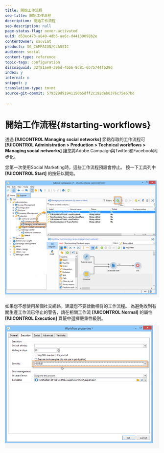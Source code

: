 ```yaml
---
title: 開始工作流程
seo-title: 開始工作流程
description: 開始工作流程
seo-description: null
page-status-flag: never-activated
uuid: d53ec473-a840-4db5-aa6c-d44139098b2e
contentOwner: sauviat
products: SG_CAMPAIGN/CLASSIC
audience: social
content-type: reference
topic-tags: configuration
discoiquuid: 32f81ae9-396d-4bb6-8c81-6b75744f529d
index: y
internal: n
snippet: y
translation-type: tm+mt
source-git-commit: 579329d9194115065dff2c192deb0376c75e67bd

---
```



# 開始工作流程{#starting-workflows}

透過 **[!UICONTROL Managing social networks]** 節點存取的工作流程可 **[!UICONTROL Administration > Production > Technical workflows > Managing social networks]** 讓您將Adobe Campaign與Twitter和Facebook同步化。

您第一次使用Social Marketing時，這些工作流程預設會停止。 按一下工具列中 **[!UICONTROL Start]** 的按鈕以開始。

![](assets/social_start_workflows.png)

如果您不想使用某個社交網路，建議您不要啟動相符的工作流程。 為避免收到有關生產工作流已停止的警告，請在相關工作流 **[!UICONTROL Normal]** 的屬性 **[!UICONTROL Execution]** 頁籤中選擇嚴重性級別。

![](assets/social_start_workflows2.png)

